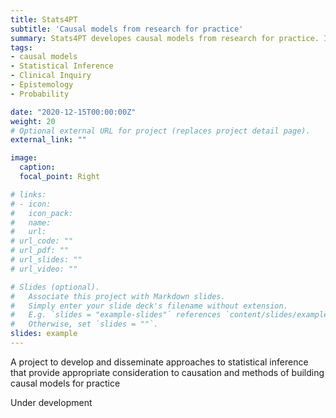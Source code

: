 ```yaml
---
title: Stats4PT
subtitle: 'Causal models from research for practice'
summary: Stats4PT developes causal models from research for practice. Its dual goal is to develop and disseminate methods and models. Methods of statistical anc causal inference that provide appropriate consideration to build models; and causal models for practice.
tags:
- causal models
- Statistical Inference
- Clinical Inquiry
- Epistemology
- Probability

date: "2020-12-15T00:00:00Z"
weight: 20
# Optional external URL for project (replaces project detail page).
external_link: ""

image:
  caption: 
  focal_point: Right

# links:
# - icon: 
#   icon_pack: 
#   name: 
#   url: 
# url_code: ""
# url_pdf: ""
# url_slides: ""
# url_video: ""

# Slides (optional).
#   Associate this project with Markdown slides.
#   Simply enter your slide deck's filename without extension.
#   E.g. `slides = "example-slides"` references `content/slides/example-slides.md`.
#   Otherwise, set `slides = ""`.
slides: example
---
```

A project to develop and disseminate approaches to statistical inference that provide appropriate consideration to causation and methods of building causal models for practice

Under development
